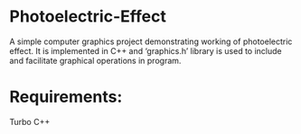 # Photoelectric-Effect
A simple computer graphics project demonstrating working of photoelectric effect. It is implemented in C++ and ‘graphics.h’ library is used to include and facilitate graphical operations in program.

# Requirements:
   Turbo C++
